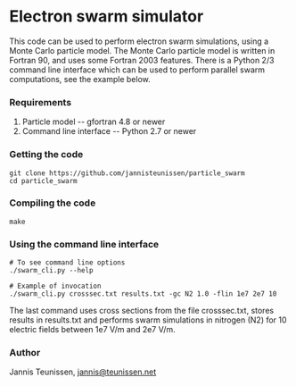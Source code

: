 Electron swarm simulator
====

This code can be used to perform electron swarm simulations, using a Monte Carlo
particle model. The Monte Carlo particle model is written in Fortran 90, and
uses some Fortran 2003 features. There is a Python 2/3 command line interface
which can be used to perform parallel swarm computations, see the example below.

### Requirements

1. Particle model -- gfortran 4.8 or newer
2. Command line interface -- Python 2.7 or newer

### Getting the code

    git clone https://github.com/jannisteunissen/particle_swarm
    cd particle_swarm

### Compiling the code

    make

### Using the command line interface

    # To see command line options
    ./swarm_cli.py --help

    # Example of invocation
    ./swarm_cli.py crosssec.txt results.txt -gc N2 1.0 -flin 1e7 2e7 10

The last command uses cross sections from the file crosssec.txt, stores results
in results.txt and performs swarm simulations in nitrogen (N2) for 10 electric
fields between 1e7 V/m and 2e7 V/m.

### Author
Jannis Teunissen, jannis@teunissen.net
